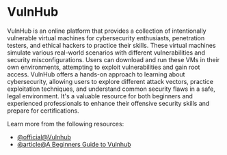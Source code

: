 # VulnHub

VulnHub is an online platform that provides a collection of intentionally vulnerable virtual machines for cybersecurity enthusiasts, penetration testers, and ethical hackers to practice their skills. These virtual machines simulate various real-world scenarios with different vulnerabilities and security misconfigurations. Users can download and run these VMs in their own environments, attempting to exploit vulnerabilities and gain root access. VulnHub offers a hands-on approach to learning about cybersecurity, allowing users to explore different attack vectors, practice exploitation techniques, and understand common security flaws in a safe, legal environment. It's a valuable resource for both beginners and experienced professionals to enhance their offensive security skills and prepare for certifications.

Learn more from the following resources:

- [@official@Vulnhub](https://www.vulnhub.com/)
- [@article@A Beginners Guide to Vulnhub](https://medium.com/@gavinloughridge/a-beginners-guide-to-vulnhub-part-1-52b06466635d)
